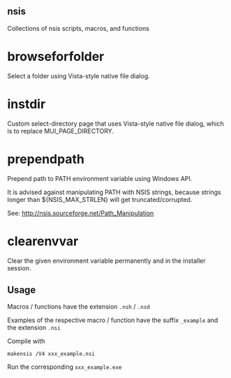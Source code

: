 nsis
----
Collections of nsis scripts, macros, and functions

browseforfolder
===============
Select a folder using Vista-style native file dialog.

instdir
=======
Custom select-directory page that uses Vista-style native file dialog, which is to replace MUI_PAGE_DIRECTORY.

prependpath
===========
Prepend path to PATH environment variable using Windows API.

It is advised against manipulating PATH with NSIS strings, because strings longer than ${NSIS_MAX_STRLEN} will get truncated/corrupted.

See: http://nsis.sourceforge.net/Path_Manipulation

clearenvvar
===========
Clear the given environment variable permanently and in the installer session.

Usage
-----
Macros / functions have the extension `.nsh` / `.nsd`

Examples of the respective macro / function have the suffix `_example` and the extension `.nsi`

Compile with

    makensis /V4 xxx_example.nsi

Run the corresponding `xxx_example.exe`